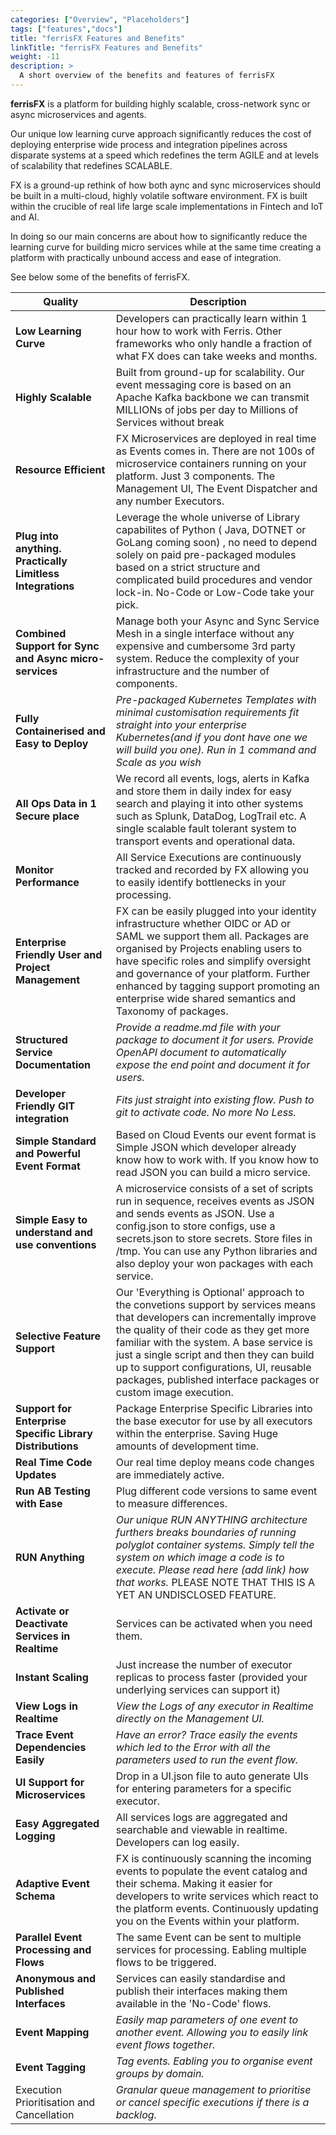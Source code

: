 ```yaml
---
categories: ["Overview", "Placeholders"]
tags: ["features","docs"] 
title: "ferrisFX Features and Benefits"
linkTitle: "ferrisFX Features and Benefits"
weight: -11
description: >
  A short overview of the benefits and features of ferrisFX
---
```


**ferrisFX** is a platform for building highly scalable, cross-network  sync or async microservices and agents. 

Our unique low learning curve approach significantly reduces the cost of deploying enterprise wide process and integration pipelines across disparate systems at a speed which redefines the term AGILE and at levels of scalability that redefines SCALABLE.

FX is a ground-up rethink of how both aync and sync microservices should be built in a multi-cloud, highly volatile software environment. FX is built within the crucible of real life large scale implementations in Fintech and IoT and AI.

In doing so our main concerns are about how to significantly reduce the learning curve for building micro services while at the same time creating a platform with practically unbound access and ease of integration.  

See below some of the benefits of ferrisFX.

| Quality                                                    | Description                                                  |
| ---------------------------------------------------------- | ------------------------------------------------------------ |
| **Low Learning Curve**                                     | Developers can practically learn within 1 hour how to work with Ferris. Other frameworks who only handle a fraction of what FX does can take weeks and months. |
| **Highly Scalable**                                        | Built from ground-up for scalability. Our event messaging core is based on an Apache Kafka backbone we can transmit MILLIONs of jobs per day to Millions of Services without break |
| **Resource Efficient**                                     | FX Microservices are deployed in real time as Events comes in. There are not 100s of microservice containers running on your platform. Just 3 components. The Management UI, The Event Dispatcher and any number Executors. |
| **Plug into anything. Practically Limitless Integrations** | Leverage the whole universe of Library capabilites of Python ( Java, DOTNET or GoLang coming soon) , no need to depend solely on paid pre-packaged modules based on a strict structure and complicated build procedures and vendor lock-in. No-Code or Low-Code take your pick. |
| **Combined Support for Sync and Async micro- services**    | Manage both your Async and Sync Service Mesh in a single interface without any expensive and cumbersome 3rd party system.  Reduce the complexity of your infrastructure and the number of components. |
| **Fully Containerised and Easy to Deploy**                 | *Pre-packaged Kubernetes Templates with minimal customisation requirements fit straight into your enterprise Kubernetes(and if you dont have one we will build you one). Run in 1 command and Scale as you wish* |
| **All Ops Data in 1 Secure place**                         | We record all events, logs, alerts in Kafka and store them in daily index for easy search and playing it into other systems such as Splunk, DataDog, LogTrail etc. A single scalable fault tolerant system to transport events and operational data. |
| **Monitor Performance**                                    | All Service Executions are continuously tracked and recorded by FX allowing you to easily identify bottlenecks in your processing. |
| **Enterprise Friendly User and Project Management**        | FX can be easily plugged into your identity infrastructure whether OIDC or AD or SAML we support them all. Packages are organised by Projects enabling users to have specific roles and simplify oversight and governance of your platform. Further enhanced by tagging support promoting an enterprise wide shared semantics and Taxonomy of packages. |
| **Structured Service Documentation**                       | *Provide a readme.md file with your package to document it for users.  Provide OpenAPI document to automatically expose the end point and document it for users.* |
| **Developer Friendly GIT integration**                     | *Fits just straight into existing flow. Push to git to activate code. No more No Less.* |
| **Simple Standard and Powerful Event Format**              | Based on Cloud Events our event format is Simple JSON which developer already know how to work with. If you know how to read JSON you can build a micro service. |
| **Simple Easy to understand and use conventions**          | A microservice consists of a set of scripts run in sequence, receives events as JSON and sends events as JSON. Use a config.json to store configs, use a secrets.json to store secrets. Store files in /tmp. You can use any Python libraries and also deploy your won packages with each service. |
| **Selective Feature Support**                              | Our 'Everything is Optional' approach to the convetions support by services means that developers can incrementally improve the quality of their code as they get more familiar with the system. A base service is just a single script and then they can build up to support configurations, UI, reusable packages,  published interface packages or custom image execution. |
| **Support for Enterprise Specific Library Distributions**  | Package Enterprise Specific Libraries into the base executor for use by all executors within the enterprise. Saving Huge amounts of development time. |
| **Real Time Code Updates**                                 | Our real time deploy means code changes are immediately active. |
| **Run AB Testing with Ease**                               | Plug different code versions to same event to measure differences. |
| **RUN Anything**                                           | *Our unique RUN ANYTHING architecture furthers breaks boundaries of running polyglot container systems. Simply tell the system on which image a code is to execute. Please read here (add link) how that works.* PLEASE NOTE THAT THIS IS A YET AN UNDISCLOSED FEATURE. |
| **Activate or Deactivate Services in Realtime**            | Services can be activated when you need them.                |
| **Instant Scaling**                                        | Just increase the number of executor replicas to process faster (provided your underlying services can support it) |
| **View Logs in Realtime**                                  | *View the Logs of any executor in Realtime directly on the Management UI.* |
| **Trace Event Dependencies Easily**                        | *Have an error? Trace easily the events which led to the Error with all the parameters used to run the event flow.* |
| **UI Support for Microservices**                           | Drop in a UI.json file to auto generate UIs for entering parameters for a specific executor. |
| **Easy Aggregated Logging**                                | All services logs are aggregated and searchable and viewable in realtime. Developers can log easily. |
| **Adaptive Event Schema**                                  | FX is continuously scanning the incoming events to populate the event catalog and their schema. Making it easier for developers to write services which react to the platform events. Continuously updating you on the Events within your platform. |
| **Parallel Event Processing and Flows**                    | The same Event can be sent to multiple services for processing. Eabling multiple flows to be triggered. |
| **Anonymous and Published Interfaces**                     | Services can easily standardise and publish their interfaces making them available in the 'No-Code' flows. |
| **Event Mapping**                                          | *Easily map parameters of one event to another event. Allowing you to easily link event flows together.* |
| **Event Tagging**                                          | *Tag events. Eabling you to organise event groups by domain.* |
| Execution Prioritisation and Cancellation                  | *Granular queue management to prioritise or cancel specific executions if there is a backlog.* |








